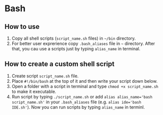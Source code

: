 # Bash

## How to use

1. Copy all shell scripts (`script_name.sh` files) in `~/bin` directory.
1. For better user exprerience copy `.bash_aliases` file in `~` directory. After that, you cau use a scripts just by typing `alias_name` in terminal.

## How to create a custom shell script

1. Create script `script_name.sh` file.
1. Place `#!/bin/bash` at the top of it and then write your script down below.
1. Open a folder with a script in terminal and type `chmod +x script_name.sh` to make it executable.
1. Run script by typing `./script_name.sh` or add `alias alias_name='bash script_name.sh'` in your `.bash_aliases` file (e.g. `alias ide='bash IDE.sh'`). Now you can run scripts by typing `alias_name` in terminl.
